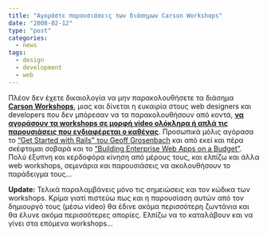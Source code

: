 ```yaml
---
title: "Αγοράστε παρουσιάσεις των διάσημων Carson Workshops"
date: "2008-02-12"
type: "post"
categories:
  - news
tags:
  - design
  - development
  - web
---
```


Πλέον δεν έχετε δικαιολογία να μην παρακολουθήσετε τα διάσημα [**Carson Workshops**](http://carsonworkshops.com/ "Carson Workshops"), μιας και δίνεται η ευκαιρία στους web designers και developers που δεν μπόρεσαν να τα παρακολουθήσουν από κοντά, [**να αγοράσουν τα workshops σε μορφή video ολόκληρα ή απλά τις παρουσιάσεις που ενδιαφέρεται ο καθένας**](http://carsonworkshops.com/shop/ "Buy Carson Workshops"). Προσωπικά μόλις αγόρασα το [&#8220;Get Started with Rails&#8221; του Geoff Grosenbach](http://carsonworkshops.com/shop/RAILS_Grosenbach.html "Buy get started with Rails") και από εκεί και πέρα σκέφτομαι σοβαρά και το [&#8220;Building Enterprise Web Apps on a Budget&#8221;](http://carsonworkshops.com/shop/PHP_Henderson.html "buy building enterrprise web apps on budget"). Πολύ έξυπνη και κερδοφόρα κίνηση από μέρους τους, και ελπίζω και άλλα web workshops, σεμινάρια και παρουσιάσεις να ακολουθήσουν το παράδειγμα τους...

**Update:** Τελικά παραλαμβάνεις μόνο τις σημειώσεις και τον κώδικα των workshops. Κρίμα γιατί πιστεύω πως και η παρουσίαση αυτών από τον δημιουργό τους (μέσω video) θα έδινε ακόμα περισσότερη ζωντάνια και θα έλυνε ακόμα περισσότερες απορίες. Ελπίζω να το καταλάβουν και να γίνει στα επόμενα workshops...
